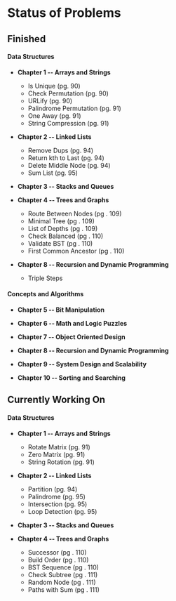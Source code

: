 # Status of Problems

## **Finished**

#### **Data Structures**
- **Chapter 1 -- Arrays and Strings**
  - Is Unique (pg. 90)
  - Check Permutation (pg. 90)
  - URLify (pg. 90)
  - Palindrome Permutation (pg. 91)
  - One Away (pg. 91)
  - String Compression (pg. 91)

- **Chapter 2 -- Linked Lists**
  - Remove Dups (pg. 94)
  - Return kth to Last (pg. 94)
  - Delete Middle Node (pg. 94)
  - Sum List (pg. 95)

- **Chapter 3 -- Stacks and Queues**

- **Chapter 4 -- Trees and Graphs**
  - Route Between Nodes (pg . 109)
  - Minimal Tree (pg . 109)
  - List of Depths (pg . 109)
  - Check Balanced (pg . 110)
  - Validate BST (pg . 110)
  - First Common Ancestor (pg . 110)

- **Chapter 8 -- Recursion and Dynamic Programming**
  - Triple Steps

#### **Concepts and Algorithms**
- **Chapter 5 -- Bit Manipulation**

- **Chapter 6 -- Math and Logic Puzzles**

- **Chapter 7 -- Object Oriented Design**

- **Chapter 8 -- Recursion and Dynamic Programming**

- **Chapter 9 -- System Design and Scalability**

- **Chapter 10 -- Sorting and Searching**

## **Currently Working On**

#### **Data Structures**
- **Chapter 1 -- Arrays and Strings**
  - Rotate Matrix (pg. 91)
  - Zero Matrix (pg. 91)
  - String Rotation (pg. 91)

- **Chapter 2 -- Linked Lists**
  - Partition (pg. 94)
  - Palindrome (pg. 95)
  - Intersection (pg. 95)
  - Loop Detection (pg. 95)

- **Chapter 3 -- Stacks and Queues**

- **Chapter 4 -- Trees and Graphs**
  - Successor (pg . 110)
  - Build Order (pg . 110)
  - BST Sequence (pg . 110)
  - Check Subtree (pg . 111)
  - Random Node (pg . 111)
  - Paths with Sum (pg . 111)

